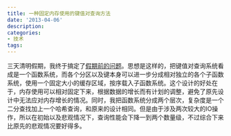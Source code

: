 ```yaml
---
title: 一种固定内存使用的键值对查询方法
date: '2013-04-06'
description:
categories:
- 技术
tags:
---
```


三天清明假期，我终于搞定了<a href="http://zhouyiyan.cn/blog/?p=249">假期前的问题</a>。思想是这样的，把键值对查询系统看成是一个函数系统，而各个分区以及键本身可以进一步分成相对独立的各个子函数系统，使用一个固定大小的缓存区域，按序载入子函数系统。这个设计的好处在于，内存使用可以相对固定下来，根据数据的增长而有计划的调整，避免了原先设计中无法应对内存增长的情况。同时，我把函数系统分成两个层次，复杂度是一个二分查找加上一个哈希查询，和原来的设计相同。但是由于涉及两次较大的IO操作，所以在初始以及悲观情况下，查询性能会下降一到两个数量级，不过综合下来比原先的悲观情况要好得多。
